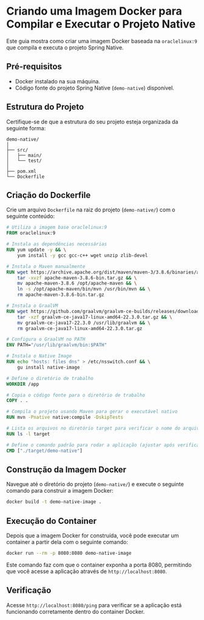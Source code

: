 # Criando uma Imagem Docker para Compilar e Executar o Projeto Native

Este guia mostra como criar uma imagem Docker baseada na `oraclelinux:9` que compila e executa o projeto Spring Native.

## Pré-requisitos

- Docker instalado na sua máquina.
- Código fonte do projeto Spring Native (`demo-native`) disponível.

## Estrutura do Projeto

Certifique-se de que a estrutura do seu projeto esteja organizada da seguinte forma:

```
demo-native/
│
├── src/
│   ├── main/
│   └── test/
│
├── pom.xml
└── Dockerfile
```

## Criação do Dockerfile

Crie um arquivo `Dockerfile` na raiz do projeto (`demo-native/`) com o seguinte conteúdo:

```Dockerfile
# Utiliza a imagem base oraclelinux:9
FROM oraclelinux:9

# Instala as dependências necessárias
RUN yum update -y && \
    yum install -y gcc gcc-c++ wget unzip zlib-devel

# Instala o Maven manualmente
RUN wget https://archive.apache.org/dist/maven/maven-3/3.8.6/binaries/apache-maven-3.8.6-bin.tar.gz && \
    tar -xvzf apache-maven-3.8.6-bin.tar.gz && \
    mv apache-maven-3.8.6 /opt/apache-maven && \
    ln -s /opt/apache-maven/bin/mvn /usr/bin/mvn && \
    rm apache-maven-3.8.6-bin.tar.gz

# Instala o GraalVM
RUN wget https://github.com/graalvm/graalvm-ce-builds/releases/download/vm-22.3.0/graalvm-ce-java17-linux-amd64-22.3.0.tar.gz && \
    tar -xzf graalvm-ce-java17-linux-amd64-22.3.0.tar.gz && \
    mv graalvm-ce-java17-22.3.0 /usr/lib/graalvm && \
    rm graalvm-ce-java17-linux-amd64-22.3.0.tar.gz

# Configura o GraalVM no PATH
ENV PATH="/usr/lib/graalvm/bin:$PATH"

# Instala o Native Image
RUN echo "hosts: files dns" > /etc/nsswitch.conf && \
    gu install native-image

# Define o diretório de trabalho
WORKDIR /app

# Copia o código fonte para o diretório de trabalho
COPY . .

# Compila o projeto usando Maven para gerar o executável nativo
RUN mvn -Pnative native:compile -DskipTests

# Lista os arquivos no diretório target para verificar o nome do arquivo gerado
RUN ls -l target

# Define o comando padrão para rodar a aplicação (ajustar após verificar o nome do arquivo gerado)
CMD ["./target/demo-native"]
```

## Construção da Imagem Docker

Navegue até o diretório do projeto (`demo-native/`) e execute o seguinte comando para construir a imagem Docker:

```bash
docker build -t demo-native-image .
```

## Execução do Container

Depois que a imagem Docker for construída, você pode executar um container a partir dela com o seguinte comando:

```bash
docker run --rm -p 8080:8080 demo-native-image
```

Este comando faz com que o container exponha a porta 8080, permitindo que você acesse a aplicação através de `http://localhost:8080`.

## Verificação

Acesse `http://localhost:8080/ping` para verificar se a aplicação está funcionando corretamente dentro do container Docker.